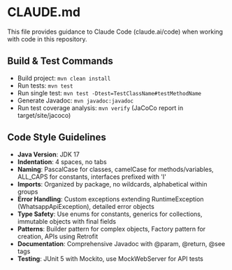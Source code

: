 # CLAUDE.md

This file provides guidance to Claude Code (claude.ai/code) when working with code in this repository.

## Build & Test Commands
- Build project: `mvn clean install`
- Run tests: `mvn test`
- Run single test: `mvn test -Dtest=TestClassName#testMethodName`
- Generate Javadoc: `mvn javadoc:javadoc`
- Run test coverage analysis: `mvn verify` (JaCoCo report in target/site/jacoco)

## Code Style Guidelines
- **Java Version**: JDK 17
- **Indentation**: 4 spaces, no tabs
- **Naming**: PascalCase for classes, camelCase for methods/variables, ALL_CAPS for constants, interfaces prefixed with 'I'
- **Imports**: Organized by package, no wildcards, alphabetical within groups
- **Error Handling**: Custom exceptions extending RuntimeException (WhatsappApiException), detailed error objects
- **Type Safety**: Use enums for constants, generics for collections, immutable objects with final fields
- **Patterns**: Builder pattern for complex objects, Factory pattern for creation, APIs using Retrofit
- **Documentation**: Comprehensive Javadoc with @param, @return, @see tags
- **Testing**: JUnit 5 with Mockito, use MockWebServer for API tests